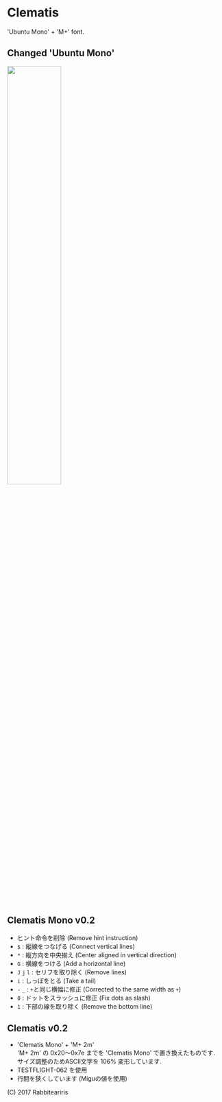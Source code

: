 # Clematis
'Ubuntu Mono' + 'M+' font.

## Changed 'Ubuntu Mono'
<img src="https://raw.github.com/wiki/rabbiteariris/Clematis/images/diff.png" width="50%">

## Clematis Mono v0.2
- ヒント命令を削除 (Remove hint instruction)
- `$`         : 縦線をつなげる (Connect vertical lines)
- `*`         : 縦方向を中央揃え (Center aligned in vertical direction)
- `G`         : 横線をつける (Add a horizontal line)
- `J` `j` `l` : セリフを取り除く (Remove lines)
- `i`         : しっぽをとる (Take a tail)
- `-` `_`     : `+`と同じ横幅に修正 (Corrected to the same width as `+`)
- `0`         : ドットをスラッシュに修正 (Fix dots as slash)
- `1`         : 下部の線を取り除く (Remove the bottom line)

## Clematis v0.2
- 'Clematis Mono' + 'M+ 2m'<br>
  'M+ 2m' の 0x20～0x7e までを 'Clematis Mono' で置き換えたものです.<br>
  サイズ調整のためASCII文字を 106% 変形しています.<br>
- TESTFLIGHT-062 を使用
- 行間を狭くしています (Miguの値を使用)

(C) 2017 Rabbiteariris  
